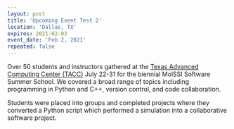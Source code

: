 ```yaml
---
layout: post
title: 'Upcoming Event Test 2'
location: 'Dallas, TX'
expires: 2021-02-03
event_date: 'Feb 2, 2021'
repeated: false
---
```


Over 50 students and instructors gathered at the [Texas Advanced Computing Center (TACC)](https://www.tacc.utexas.edu) July 22-31 for the biennial MolSSI Software Summer School. We covered a broad range of topics including programming in Python and C++, version control, and code collaboration.

Students were placed into groups and completed projects where they converted a Python script which performed a simulation into a collaborative software project.
